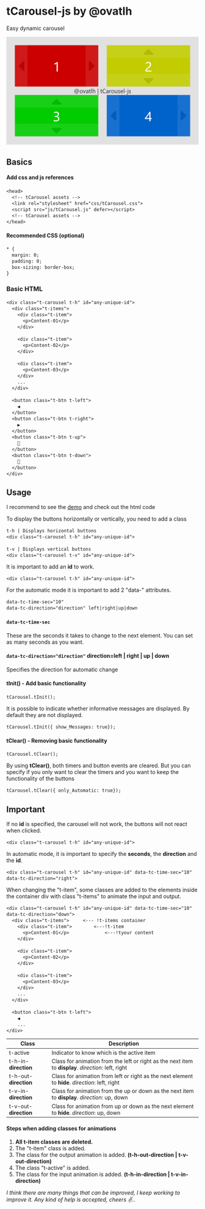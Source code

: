 # tCarousel-js by @ovatlh
Easy dynamic carousel 

![tCarousel](https://raw.githubusercontent.com/ovatlh/tCarousel-js/main/assets/tcarousel-js.PNG)

## Basics
#### Add css and js references

    <head>
      <!-- tCarousel assets -->
      <link rel="stylesheet" href="css/tCarousel.css">
      <script src="js/tCarousel.js" defer></script>
      <!-- tCarousel assets -->
    </head>
#### Recommended CSS (optional)

    * {
      margin: 0;
      padding: 0;
      box-sizing: border-box;
    }

### Basic HTML

    <div class="t-carousel t-h" id="any-unique-id">
      <div class="t-items">
        <div class="t-item">
          <p>Content-01</p>
        </div>

        <div class="t-item">
          <p>Content-02</p>
        </div>

        <div class="t-item">
          <p>Content-03</p>
        </div>
		...
      </div>

      <button class="t-btn t-left">
        ◀
      </button>
      <button class="t-btn t-right">
        ▶
      </button>
      <button class="t-btn t-up">
        🔼
      </button>
      <button class="t-btn t-down">
        🔽
      </button>
    </div>

## Usage
I recommend to see the [demo](https://ovatlh.github.io/apps/tCarousel/) and check out the html code 

To display the buttons horizontally or vertically, you need to add a class

    t-h | Displays horizontal buttons
	<div class="t-carousel t-h" id="any-unique-id">
	
    t-v | Displays vertical buttons
    <div class="t-carousel t-v" id="any-unique-id">

It is important to add an **id** to work.

    <div class="t-carousel t-h" id="any-unique-id">

For the automatic mode it is important to add 2 "data-" attributes.

    data-tc-time-sec="10"
    data-tc-direction="direction" left|right|up|down

#### `data-tc-time-sec`
These are the seconds it takes to change to the next element. You can set as many seconds as you want.
#### `data-tc-direction="direction"` direction=left | right | up | down
Specifies the direction for automatic change

#### tInit() - Add basic functionality

    tCarousel.tInit();
It is possible to indicate whether informative messages are displayed. By default they are not displayed.

    tCarousel.tInit({ show_Messages: true});

#### tClear() - Removing basic functionality

    tCarousel.tClear();
By using **tClear()**, both timers and button events are cleared.
But you can specify if you only want to clear the timers and you want to keep the functionality of the buttons

    tCarousel.tClear({ only_Automatic: true});

## Important
If no **id** is specified, the carousel will not work, the buttons will not react when clicked.

    <div class="t-carousel t-h" id="any-unique-id">

In automatic mode, it is important to specify the **seconds**, the **direction** and the **id**.

    <div class="t-carousel t-h" id="any-unique-id" data-tc-time-sec="10" data-tc-direction="right">

When changing the "t-item", some classes are added to the elements inside the container div with class "t-items" to animate the input and output.

    <div class="t-carousel t-h" id="any-unique-id" data-tc-time-sec="10" data-tc-direction="down">
      <div class="t-items">		<--- !t-items container
        <div class="t-item">		<---!t-item
          <p>Content-01</p>				<---!tyour content
        </div>

        <div class="t-item">
          <p>Content-02</p>
        </div>

        <div class="t-item">
          <p>Content-03</p>
        </div>
		...
      </div>

      <button class="t-btn t-left">
        ◀
        ...
    </div>
|Class| Description |
|--|--|
| t-active | Indicator to know which is the active item |
| t-h-in-**direction** | Class for animation from the left or right as the next item to **display**. *direction*: left, right |
| t-h-out-**direction** | Class for animation from left or right as the next element to **hide**. *direction*: left, right|
| t-v-in-**direction** | Class for animation from the up or down as the next item to **display**. *direction*: up, down |
| t-v-out-**direction** | Class for animation from up or down as the next element to **hide**. *direction*: up, down|


#### Steps when adding classes for animations

 1. **All t-item classes are deleted.**
 2. The "t-item" class is added.
 3. The class for the output animation is added. **(t-h-out-direction | t-v-out-direction)**
 4. The class "t-active" is added.
 5. The class for the input animation is added. **(t-h-in-direction | t-v-in-direction)**

*I think there are many things that can be improved, I keep working to improve it.
Any kind of help is accepted, cheers ✌..*
